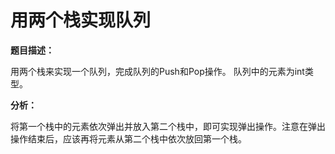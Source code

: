 # 用两个栈实现队列

**题目描述：**

用两个栈来实现一个队列，完成队列的Push和Pop操作。 队列中的元素为int类型。

**分析：**

将第一个栈中的元素依次弹出并放入第二个栈中，即可实现弹出操作。注意在弹出操作结束后，应该再将元素从第二个栈中依次放回第一个栈。